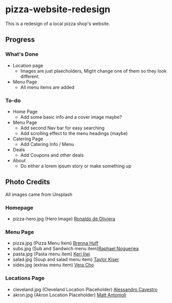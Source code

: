 # pizza-website-redesign

This is a redesign of a local pizza shop's website.

## Progress

### What's Done

- Location page
  - Images are just plaecholders, Might change one of them so they look different.
- Menu Page
  - All menu items are added

### To-do

- Home Page
  - Add some basic info and a cover image maybe?
- Menu Page
  - Add second Nav bar for easy searching
  - Add scrolling effect to the menu headings (maybe)
- Catering Page
  - Add Catering Info / Menu
- Deals
  - Add Coupons and other deals
- About
  - Do either a lorem ipsum story or make something up

## Photo Credits

All images came from Unsplash

### Homepage

- pizza-hero.jpg (Hero Image) [Ronaldo de Oliviera](https://unsplash.com/@macrobioticos)

### Menu Page

- pizza.jpg (Pizza Menu Item) [Brenna Huff](https://unsplash.com/@brenna_lynn)
- subs.jpg (Sub and Sandwich menu item)[Raphael Nogueriea](https://unsplash.com/@phaelnogueira)
- pasta.jpg (Pasta menu item) [Keri Iiwi](https://unsplash.com/@keriliwi)
- salad.jpg (Soup and salad menu item) [Taylor Kiser](https://unsplash.com/@foodfaithfit)
- sides.jpg (extras menu item) [Vera Cho](https://unsplash.com/@yunweimeng)

### Locations Page

- cleveland.jpg (Cleveland Location Placeholder) [Alessandro Cavestro](https://unsplash.com/@alessandrocavestro_)
- akron.jpg (Akron Location Placeholder) [Matt Antonioli](https://unsplash.com/@antoniolio)
